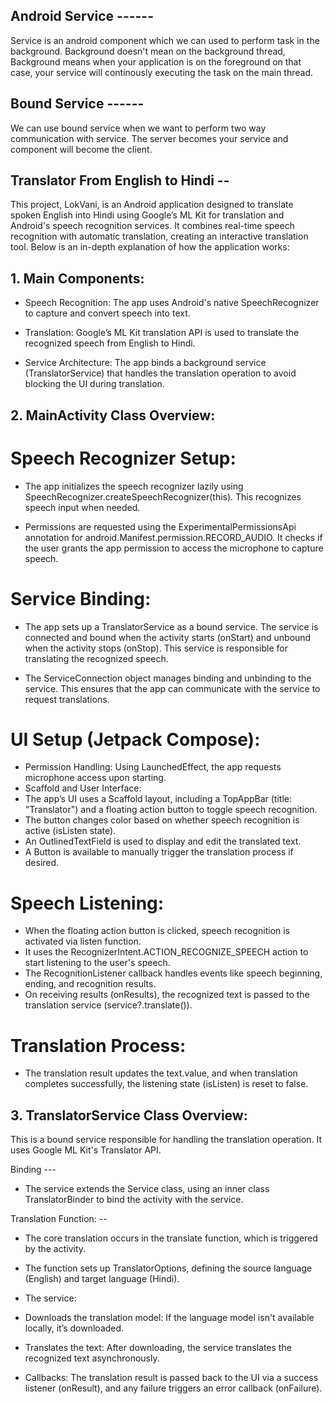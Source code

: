
## Android Service ------

Service is an android component which we can used to perform task in the background. Background doesn't mean on the background thread, Background means when your application is on the foreground on that case, your service will continously executing the task on the main thread.

## Bound Service ------

We can use bound service when we want to perform two way communication with service. The server becomes your service and component will become the client. 



## Translator From English to Hindi -- 

This project, LokVani, is an Android application designed to translate spoken English into Hindi using Google’s ML Kit for translation and Android's speech recognition services. It combines real-time speech recognition with automatic translation, creating an interactive translation tool. Below is an in-depth explanation of how the application works:




## 1. Main Components: 

- Speech Recognition: The app uses Android's native SpeechRecognizer to capture and convert speech into text.

- Translation: Google’s ML Kit translation API is used to translate the recognized speech from English to Hindi.

- Service Architecture: The app binds a background service (TranslatorService) that handles the translation operation to avoid blocking the UI during translation.


## 2. MainActivity Class Overview:

# Speech Recognizer Setup:
- The app initializes the speech recognizer lazily using SpeechRecognizer.createSpeechRecognizer(this). This recognizes speech input when needed.

- Permissions are requested using the ExperimentalPermissionsApi annotation for android.Manifest.permission.RECORD_AUDIO. It checks if the user grants the app permission to access the microphone to capture speech.

# Service Binding:
- The app sets up a TranslatorService as a bound service. The service is connected and bound when the activity starts (onStart) and unbound when the activity stops (onStop). This service is responsible for translating the recognized speech.

- The ServiceConnection object manages binding and unbinding to the service. This ensures that the app can communicate with the service to request translations.

# UI Setup (Jetpack Compose):
- Permission Handling: Using LaunchedEffect, the app requests microphone access upon starting.
- Scaffold and User Interface:
- The app’s UI uses a Scaffold layout, including a TopAppBar (title: "Translator") and a floating action button to toggle speech recognition.
- The button changes color based on whether speech recognition is active (isListen state).
- An OutlinedTextField is used to display and edit the translated text.
- A Button is available to manually trigger the translation process if desired.

# Speech Listening:

- When the floating action button is clicked, speech recognition is activated via listen function.
- It uses the RecognizerIntent.ACTION_RECOGNIZE_SPEECH action to start listening to the user's speech.
- The RecognitionListener callback handles events like speech beginning, ending, and recognition results.
- On receiving results (onResults), the recognized text is passed to the translation service (service?.translate()).

# Translation Process:
- The translation result updates the text.value, and when translation completes successfully, the listening state (isListen) is reset to false.

## 3. TranslatorService Class Overview:

This is a bound service responsible for handling the translation operation. It uses Google ML Kit's Translator API.

Binding --- 
- The service extends the Service class, using an inner class TranslatorBinder to bind the activity with the service.

Translation Function: -- 

- The core translation occurs in the translate function, which is triggered by the activity.

- The function sets up TranslatorOptions, defining the source language (English) and target language (Hindi).

- The service:

- Downloads the translation model: If the language model isn't available locally, it’s downloaded.
- Translates the text: After downloading, the service translates the recognized text asynchronously.
- Callbacks: The translation result is passed back to the UI via a success listener (onResult), and any failure triggers an error callback (onFailure).